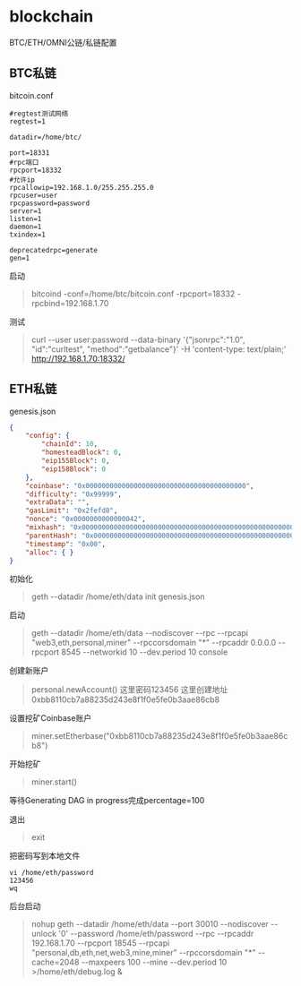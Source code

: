 # blockchain
BTC/ETH/OMNI公链/私链配置


## BTC私链
bitcoin.conf
```
#regtest测试网络
regtest=1 

datadir=/home/btc/

port=18331
#rpc端口
rpcport=18332
#允许ip
rpcallowip=192.168.1.0/255.255.255.0
rpcuser=user
rpcpassword=password
server=1
listen=1 
daemon=1 
txindex=1

deprecatedrpc=generate
gen=1
```

启动
> bitcoind -conf=/home/btc/bitcoin.conf -rpcport=18332 -rpcbind=192.168.1.70


测试
> curl --user user:password --data-binary '{"jsonrpc":"1.0", "id":"curltest", "method":"getbalance"}' -H 'content-type: text/plain;' http://192.168.1.70:18332/


## ETH私链
genesis.json
```json
{
    "config": {
        "chainId": 10, 
        "homesteadBlock": 0, 
        "eip155Block": 0, 
        "eip158Block": 0
    }, 
    "coinbase": "0x0000000000000000000000000000000000000000", 
    "difficulty": "0x99999", 
    "extraData": "", 
    "gasLimit": "0x2fefd8", 
    "nonce": "0x0000000000000042", 
    "mixhash": "0x0000000000000000000000000000000000000000000000000000000000000000", 
    "parentHash": "0x0000000000000000000000000000000000000000000000000000000000000000", 
    "timestamp": "0x00", 
    "alloc": { }
}
```

初始化
> geth --datadir /home/eth/data init genesis.json

启动
> geth --datadir /home/eth/data --nodiscover --rpc --rpcapi "web3,eth,personal,miner" --rpccorsdomain "*"  --rpcaddr 0.0.0.0 --rpcport 8545 --networkid 10 --dev.period 10 console

创建新账户
> personal.newAccount()
这里密码123456
这里创建地址0xbb8110cb7a88235d243e8f1f0e5fe0b3aae86cb8


设置挖矿Coinbase账户
> miner.setEtherbase("0xbb8110cb7a88235d243e8f1f0e5fe0b3aae86cb8")

开始挖矿
> miner.start()

等待Generating DAG in progress完成percentage=100 

退出
> exit

把密码写到本地文件
```
vi /home/eth/password
123456
wq
```


后台启动
> nohup geth --datadir /home/eth/data --port 30010 --nodiscover --unlock '0' --password /home/eth/password --rpc --rpcaddr 192.168.1.70 --rpcport 18545 --rpcapi "personal,db,eth,net,web3,mine,miner" --rpccorsdomain "*" --cache=2048 --maxpeers 100  --mine --dev.period 10 >/home/eth/debug.log &




